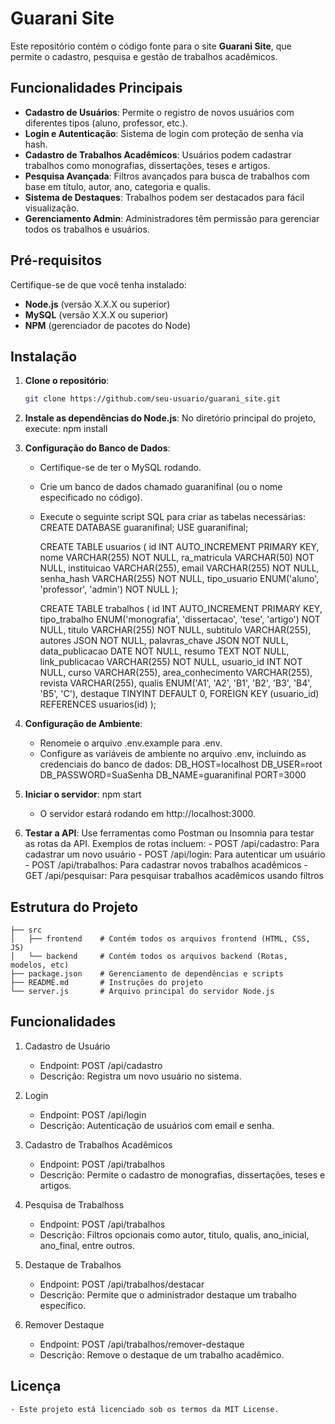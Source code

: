 # Guarani Site

Este repositório contém o código fonte para o site **Guarani Site**, que permite o cadastro, pesquisa e gestão de trabalhos acadêmicos.

## Funcionalidades Principais

- **Cadastro de Usuários**: Permite o registro de novos usuários com diferentes tipos (aluno, professor, etc.).
- **Login e Autenticação**: Sistema de login com proteção de senha via hash.
- **Cadastro de Trabalhos Acadêmicos**: Usuários podem cadastrar trabalhos como monografias, dissertações, teses e artigos.
- **Pesquisa Avançada**: Filtros avançados para busca de trabalhos com base em título, autor, ano, categoria e qualis.
- **Sistema de Destaques**: Trabalhos podem ser destacados para fácil visualização.
- **Gerenciamento Admin**: Administradores têm permissão para gerenciar todos os trabalhos e usuários.

## Pré-requisitos

Certifique-se de que você tenha instalado:

- **Node.js** (versão X.X.X ou superior)
- **MySQL** (versão X.X.X ou superior)
- **NPM** (gerenciador de pacotes do Node)

## Instalação

1. **Clone o repositório**:

   ```bash
   git clone https://github.com/seu-usuario/guarani_site.git

2. **Instale as dependências do Node.js**:
    No diretório principal do projeto, execute:
        npm install

3. **Configuração do Banco de Dados**:
    - Certifique-se de ter o MySQL rodando.
    - Crie um banco de dados chamado guaranifinal (ou o nome especificado no código).
    - Execute o seguinte script SQL para criar as tabelas necessárias:
        CREATE DATABASE guaranifinal;
        USE guaranifinal;

        CREATE TABLE usuarios (
            id INT AUTO_INCREMENT PRIMARY KEY,
            nome VARCHAR(255) NOT NULL,
            ra_matricula VARCHAR(50) NOT NULL,
            instituicao VARCHAR(255),
            email VARCHAR(255) NOT NULL,
            senha_hash VARCHAR(255) NOT NULL,
            tipo_usuario ENUM('aluno', 'professor', 'admin') NOT NULL
        );

        CREATE TABLE trabalhos (
            id INT AUTO_INCREMENT PRIMARY KEY,
            tipo_trabalho ENUM('monografia', 'dissertacao', 'tese', 'artigo') NOT NULL,
            titulo VARCHAR(255) NOT NULL,
            subtitulo VARCHAR(255),
            autores JSON NOT NULL,
            palavras_chave JSON NOT NULL,
            data_publicacao DATE NOT NULL,
            resumo TEXT NOT NULL,
            link_publicacao VARCHAR(255) NOT NULL,
            usuario_id INT NOT NULL,
            curso VARCHAR(255),
            area_conhecimento VARCHAR(255),
            revista VARCHAR(255),
            qualis ENUM('A1', 'A2', 'B1', 'B2', 'B3', 'B4', 'B5', 'C'),
            destaque TINYINT DEFAULT 0,
            FOREIGN KEY (usuario_id) REFERENCES usuarios(id)
        );

4. **Configuração de Ambiente**:
    - Renomeie o arquivo .env.example para .env.
    - Configure as variáveis de ambiente no arquivo .env, incluindo as credenciais do banco de dados:
        DB_HOST=localhost
        DB_USER=root
        DB_PASSWORD=SuaSenha
        DB_NAME=guaranifinal
        PORT=3000

5. **Iniciar o servidor**:
    npm start
    - O servidor estará rodando em http://localhost:3000.

6. **Testar a API**:
    Use ferramentas como Postman ou Insomnia para testar as rotas da API. Exemplos de rotas incluem:
        - POST /api/cadastro: Para cadastrar um novo usuário
        - POST /api/login: Para autenticar um usuário
        - POST /api/trabalhos: Para cadastrar novos trabalhos acadêmicos
        - GET /api/pesquisar: Para pesquisar trabalhos acadêmicos usando filtros

## Estrutura do Projeto
    ├── src
    │   ├── frontend    # Contém todos os arquivos frontend (HTML, CSS, JS)
    │   └── backend     # Contém todos os arquivos backend (Rotas, modelos, etc)
    ├── package.json    # Gerenciamento de dependências e scripts
    ├── README.md       # Instruções do projeto
    └── server.js       # Arquivo principal do servidor Node.js

## Funcionalidades

1. Cadastro de Usuário
    - Endpoint: POST /api/cadastro
    - Descrição: Registra um novo usuário no sistema.

2. Login
    - Endpoint: POST /api/login
    - Descrição: Autenticação de usuários com email e senha.

3. Cadastro de Trabalhos Acadêmicos
    - Endpoint: POST /api/trabalhos
    - Descrição: Permite o cadastro de monografias, dissertações, teses e artigos.

4. Pesquisa de Trabalhoss
    - Endpoint: POST /api/trabalhos
    - Descrição: Filtros opcionais como autor, titulo, qualis, ano_inicial, ano_final, entre outros.

5. Destaque de Trabalhos
    - Endpoint: POST /api/trabalhos/destacar
    - Descrição: Permite que o administrador destaque um trabalho específico.

6. Remover Destaque
    - Endpoint: POST /api/trabalhos/remover-destaque
    - Descrição: Remove o destaque de um trabalho acadêmico.

## Licença
    - Este projeto está licenciado sob os termos da MIT License.